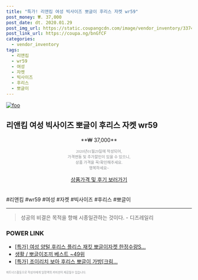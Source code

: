 ```yaml
--- 
title: "특가! 리앤킴 여성 빅사이즈 뽀글이 후리스 자켓 wr59" 
post_money: ₩. 37,000 
post_date: dt. 2020.01.29 
post_img_url: https://static.coupangcdn.com/image/vendor_inventory/3374/8d1114aab62468a6f6889e9912936ec65b2ba05e37daf0d84d619ac7f227.jpg 
post_link_url: https://coupa.ng/bnGfCF 
categories: 
  - vendor_inventory 
tags: 
  - 리앤킴 
  - wr59 
  - 여성 
  - 자켓 
  - 빅사이즈 
  - 후리스 
  - 뽀글이 
--- 
```

[![foo](https://static.coupangcdn.com/image/vendor_inventory/3374/8d1114aab62468a6f6889e9912936ec65b2ba05e37daf0d84d619ac7f227.jpg)](https://coupa.ng/bnGfCF) 

## 리앤킴 여성 빅사이즈 뽀글이 후리스 자켓 wr59 
<p style="text-align: center;">**₩ 37,000**</p> 
<p style="text-align: center;"><span style="color: #898c8f; font-family: Georgia,Times,serif; font-size: 0.75em;">2020년01월29일에 작성되어, <br>가격변동 및 추가할인이 있을 수 있으니,<br> 상품 가격을 꼭!확인해주세요.<br>행복하세요~</span> 
</p>	 
<div markdown="0" style="text-align: center;"><a href="https://coupa.ng/bnGfCF" class="btn btn--success">상품가격 및 후기 보러가기</a></div> 
<br><br> 
  #리앤킴 #wr59 #여성 #자켓 #빅사이즈 #후리스 #뽀글이 
<hr> 

> 성공의 비결은 목적을 향해 시종일관하는 것이다. - 디즈레일리 


### POWER LINK

* <a href="https://blog.naver.com/an0733/221786225577" target="_blank">[특가] 여성 양털 후리스 플리스 재킷 뽀글이자켓 한정수량S...</a>
* <a href="https://blog.naver.com/santokki14/221780069800" target="_blank">생활 / 뽀글이조끼 베스트 ~49위</a>
* <a href="https://blog.naver.com/santokki14/221790769159" target="_blank">[특가] 조이리치 보아 후리스 뽀글이 가방[크림...</a>

<span style="color: #898c8f; font-family: Georgia,Times,serif; font-size: 0.55em;">파트너스활동으로 작성자에게 일정액의 커미션이 제공될수 있습니다.</span> 
